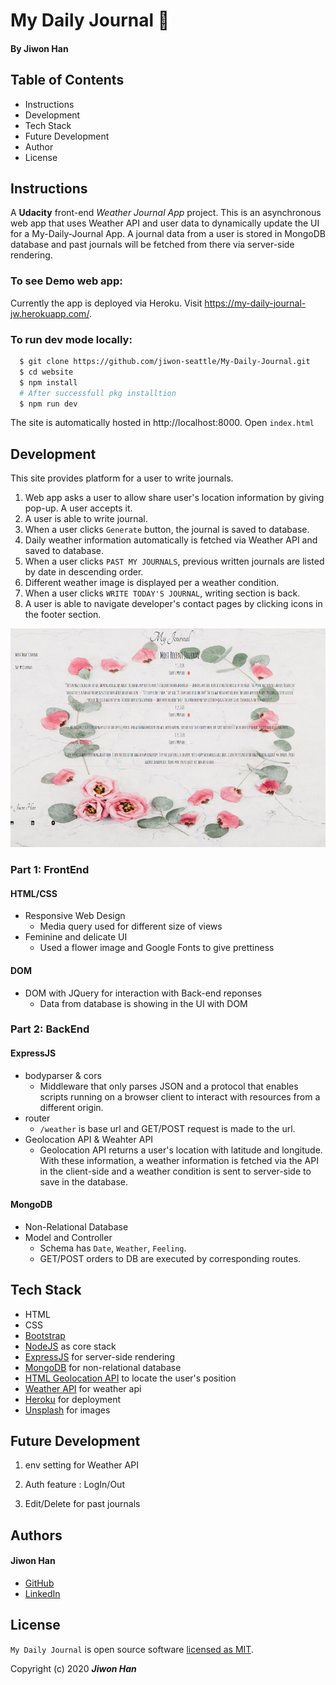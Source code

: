 # My Daily Journal :cherry_blossom:

#### By **Jiwon Han**

## Table of Contents

* Instructions
* Development
* Tech Stack
* Future Development
* Author
* License

## Instructions

A <strong>Udacity</strong> front-end <em>Weather Journal App </em> project. This is an asynchronous web app that uses Weather API and user data to dynamically update the UI for a My-Daily-Journal App. A journal data from a user is stored in MongoDB database and past journals will be fetched from there via server-side rendering.

### To see Demo web app:

Currently the app is deployed via Heroku. Visit https://my-daily-journal-jw.herokuapp.com/.

### To run dev mode locally:

```bash
  $ git clone https://github.com/jiwon-seattle/My-Daily-Journal.git
  $ cd website
  $ npm install  
  # After successfull pkg installtion
  $ npm run dev
```
The site is automatically hosted in http://localhost:8000. Open `index.html`

## Development

This site provides platform for a user to write journals. 

1. Web app asks a user to allow share user's location information by giving pop-up. A user accepts it. 
1. A user is able to write journal.
2. When a user clicks `Generate` button, the journal is saved to database.
3. Daily weather information automatically is fetched via Weather API and saved to database.
4. When a user clicks `PAST MY JOURNALS`, previous written journals are listed by date in descending order.
5. Different weather image is displayed per a weather condition.
6. When a user clicks `WRITE TODAY'S JOURNAL`, writing section is back.
7. A user is able to navigate developer's contact pages by clicking icons in the footer section.

<img src="website/img/website.png" width="700px" height="350px" />

### Part 1: FrontEnd 

#### HTML/CSS

* Responsive Web Design
  * Media query used for different size of views 
* Feminine and delicate UI 
  * Used a flower image and Google Fonts to give prettiness 

#### DOM

* DOM with JQuery for interaction with Back-end reponses
  * Data from database is showing in the UI with DOM 

### Part 2: BackEnd

#### ExpressJS

* bodyparser & cors
  * Middleware that only parses JSON and a protocol that enables scripts running on a browser client to interact with resources from a different origin.
* router
  * `/weather` is base url and GET/POST request is made to the url.
* Geolocation API & Weahter API
  * Geolocation API returns a user's location with latitude and longitude. With these information, a weather information is fetched via the API in the client-side and a weather condition is sent to server-side to save in the database.

#### MongoDB

* Non-Relational Database  
* Model and Controller
  * Schema has `Date`, `Weather`, `Feeling`.
  * GET/POST orders to DB are executed by corresponding routes.

## Tech Stack

- HTML
- CSS
- [Bootstrap](https://getbootstrap.com/docs/4.5/getting-started/introduction/)
- [NodeJS](https://nodejs.org/en/) as core stack
- [ExpressJS](https://expressjs.com/) for server-side rendering
- [MongoDB](https://www.mongodb.com/) for non-relational database
- [HTML Geolocation API](https://www.w3schools.com/html/html5_geolocation.asp) to locate the user's position
- [Weather API](https://openweathermap.org/api) for weather api
- [Heroku](https://heroku.com) for deployment
- [Unsplash](https://unsplash.com/) for images

 ## Future Development
 1. env setting for Weather API

 2. Auth feature : LogIn/Out

 3. Edit/Delete for past journals

## Authors

#### Jiwon Han
* [GitHub](https://github.com/jiwon-seattle)
* [LinkedIn](https://www.linkedin.com/in/jiwon1han/)

## License

`My Daily Journal` is open source software [licensed as MIT][license].

Copyright (c) 2020 **_Jiwon Han_**

[//]: # (HyperLinks)
[license]: https://github.com/jiwon-seattle/My-Daily-Journal/blob/master/LICENSE.md
